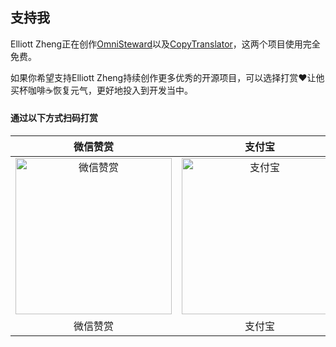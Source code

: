 ## 支持我
Elliott Zheng正在创作[OmniSteward](https://github.com/OmniSteward/OmniSteward)以及[CopyTranslator](https://github.com/CopyTranslator/CopyTranslator)，这两个项目使用完全免费。

如果你希望支持Elliott Zheng持续创作更多优秀的开源项目，可以选择打赏❤️让他买杯咖啡☕恢复元气，更好地投入到开发当中。

#### 通过以下方式扫码打赏

| 微信赞赏 | 支付宝 | 爱发电 |
|:---:|:---:|:---:|
| <img width="250" src="https://github.com/CopyTranslator/CopyTranslator/blob/master/images/wechat.jpg?raw=true" alt="微信赞赏"> | <img width="250" src="https://github.com/CopyTranslator/CopyTranslator/blob/master/images/alipay.jpg?raw=true" alt="支付宝"> | <img width="250" src="https://github.com/CopyTranslator/CopyTranslator/blob/master/images/afdian.png?raw=true" alt="爱发电"> |
| 微信赞赏 | 支付宝 | 爱发电 |
